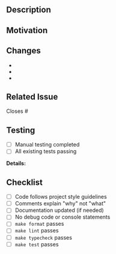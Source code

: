 <!--
Title Format: <icon> <type>: <short description>
Examples:
  🚀 feat: add retry logic to LLM block
  🧩 fix: block configuration not visible in edit mode
  📐 refactor: simplify block renderer logic
  📚 docs: add block creation guide

Choose the appropriate issue template for detailed sections:
- 🚀 Feature (new functionality)
- 🧩 Fix (bug fixes)
- 📐 Refactor (code improvements)
- 📚 Documentation (doc updates)
-->

## Description
<!-- Brief description of what this PR does -->


## Motivation
<!-- Why is this change needed? What problem does it solve? -->


## Changes
<!-- List the main changes -->
-
-
-


## Related Issue
<!-- Link to related issue if applicable -->
Closes #


## Testing
<!-- How was this tested? -->
- [ ] Manual testing completed
- [ ] All existing tests passing

**Details:**


## Checklist
- [ ] Code follows project style guidelines
- [ ] Comments explain "why" not "what"
- [ ] Documentation updated (if needed)
- [ ] No debug code or console statements
- [ ] `make format` passes
- [ ] `make lint` passes
- [ ] `make typecheck` passes
- [ ] `make test` passes
